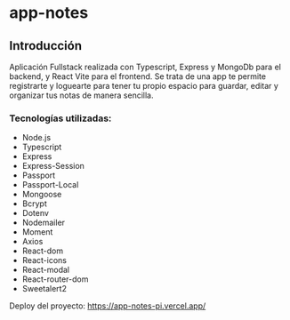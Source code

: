 # app-notes

## Introducción
Aplicación Fullstack realizada con Typescript, Express y MongoDb para el backend, y React Vite para el frontend. Se trata de una app te permite registrarte y loguearte para tener tu propio espacio para guardar,
editar y organizar tus notas de manera sencilla.

### Tecnologías utilizadas:

- Node.js
- Typescript
- Express
- Express-Session
- Passport
- Passport-Local
- Mongoose
- Bcrypt
- Dotenv
- Nodemailer
- Moment
- Axios
- React-dom
- React-icons
- React-modal
- React-router-dom
- Sweetalert2

Deploy del proyecto:
https://app-notes-pi.vercel.app/
